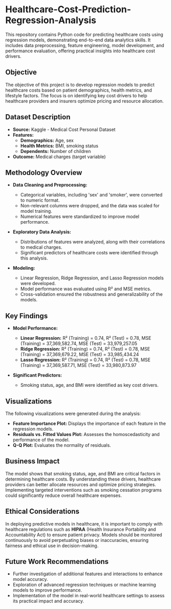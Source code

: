 # Healthcare-Cost-Prediction-Regression-Analysis

This repository contains Python code for predicting healthcare costs using regression models, demonstrating end-to-end data analytics skills. It includes data preprocessing, feature engineering, model development, and performance evaluation, offering practical insights into healthcare cost drivers.

## Objective

The objective of this project is to develop regression models to predict healthcare costs based on patient demographics, health metrics, and lifestyle factors. The focus is on identifying key cost drivers to help healthcare providers and insurers optimize pricing and resource allocation.

## Dataset Description

- **Source:** Kaggle - Medical Cost Personal Dataset
- **Features:**
  - **Demographics:** Age, sex
  - **Health Metrics:** BMI, smoking status
  - **Dependents:** Number of children
- **Outcome:** Medical charges (target variable)

## Methodology Overview

- **Data Cleaning and Preprocessing:**
  - Categorical variables, including 'sex' and 'smoker', were converted to numeric format.
  - Non-relevant columns were dropped, and the data was scaled for model training.
  - Numerical features were standardized to improve model performance.

- **Exploratory Data Analysis:**
  - Distributions of features were analyzed, along with their correlations to medical charges.
  - Significant predictors of healthcare costs were identified through this analysis.

- **Modeling:**
  - Linear Regression, Ridge Regression, and Lasso Regression models were developed.
  - Model performance was evaluated using R² and MSE metrics.
  - Cross-validation ensured the robustness and generalizability of the models.

## Key Findings

- **Model Performance:**
  - **Linear Regression:** R² (Training) = 0.74, R² (Test) = 0.78, MSE (Training) = 37,369,582.74, MSE (Test) = 33,979,257.05
  - **Ridge Regression:** R² (Training) = 0.74, R² (Test) = 0.78, MSE (Training) = 37,369,679.22, MSE (Test) = 33,985,434.24
  - **Lasso Regression:** R² (Training) = 0.74, R² (Test) = 0.78, MSE (Training) = 37,369,587.71, MSE (Test) = 33,980,873.97

- **Significant Predictors:** 
  - Smoking status, age, and BMI were identified as key cost drivers.

## Visualizations

The following visualizations were generated during the analysis:
  - **Feature Importance Plot:** Displays the importance of each feature in the regression models.
  - **Residuals vs. Fitted Values Plot:** Assesses the homoscedasticity and performance of the model.
  - **Q-Q Plot:** Evaluates the normality of residuals.

## Business Impact

The model shows that smoking status, age, and BMI are critical factors in determining healthcare costs. By understanding these drivers, healthcare providers can better allocate resources and optimize pricing strategies. Implementing targeted interventions such as smoking cessation programs could significantly reduce overall healthcare expenses.

## Ethical Considerations

In deploying predictive models in healthcare, it is important to comply with healthcare regulations such as **HIPAA** (Health Insurance Portability and Accountability Act) to ensure patient privacy. Models should be monitored continuously to avoid perpetuating biases or inaccuracies, ensuring fairness and ethical use in decision-making.

## Future Work Recommendations

- Further investigation of additional features and interactions to enhance model accuracy.
- Exploration of advanced regression techniques or machine learning models to improve performance.
- Implementation of the model in real-world healthcare settings to assess its practical impact and accuracy.
